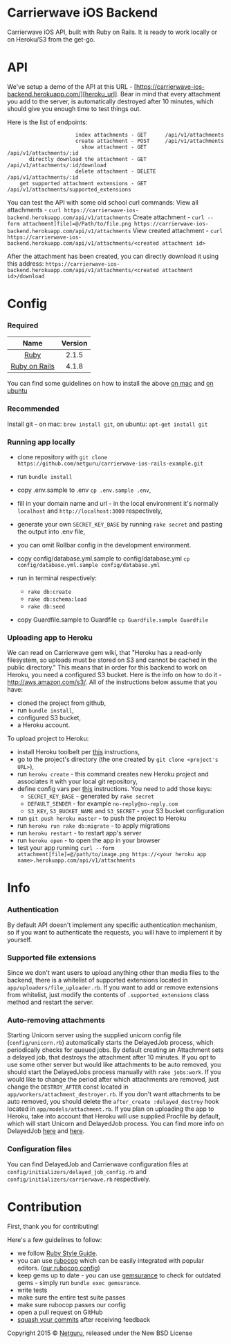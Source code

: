 Carrierwave iOS Backend
=========================================

Carrierwave iOS API, built with Ruby on Rails. It is ready to work locally or on Heroku/S3 from the get-go. 

API
===================

We've setup a demo of the API at this URL - [https://carrierwave-ios-backend.herokuapp.com/][heroku_url].
Bear in mind that every attachment you add to the server, is automatically destroyed after 10 minutes, 
which should give you enough time to test things out.

Here is the list of endpoints:
```
                      index attachments - GET      /api/v1/attachments
                      create attachment - POST     /api/v1/attachments
                        show attachment - GET      /api/v1/attachments/:id
       directly download the attachment - GET      /api/v1/attachments/:id/download
                      delete attachment - DELETE   /api/v1/attachments/:id
    get supported attachment extensions - GET      /api/v1/attachments/supported_extensions
```

You can test the API with some old school curl commands:
View all attachments    - `curl https://carrierwave-ios-backend.herokuapp.com/api/v1/attachments`
Create attachment       - `curl --form attachment[file]=@/Path/to/file.png https://carrierwave-ios-backend.herokuapp.com/api/v1/attachments`
View created attachment - `curl https://carrierwave-ios-backend.herokuapp.com/api/v1/attachments/<created attachment id>`

After the attachment has been created, you can directly download it using this address:
`https://carrierwave-ios-backend.herokuapp.com/api/v1/attachments/<created attachment id>/download`

Config
==================

### Required

| Name |  Version |
| :--: | :---: |
| [Ruby][ruby] | 2.1.5 |
| [Ruby on Rails][rails] | 4.1.8 |

You can find some guidelines on how to install the above [on mac][mac_guidelines] and [on ubuntu][ubuntu_guidelines]

### Recommended

Install git - on mac: `brew install git`, on ubuntu: `apt-get install git`

### Running app locally

- clone repository with `git clone https://github.com/netguru/carrierwave-ios-rails-example.git`
- run `bundle install`

- copy .env.sample to .env `cp .env.sample .env`,
- fill in your domain name and url - in the local environment it's normally `localhost` and `http://localhost:3000` respectively,
- generate your own `SECRET_KEY_BASE` by running `rake secret` and pasting the output into .env file,
- you can omit Rollbar config in the development environment.

- copy config/database.yml.sample to config/database.yml `cp config/database.yml.sample config/database.yml`
- run in terminal respectively:
  - `rake db:create`
  - `rake db:schema:load`
  - `rake db:seed`

- copy Guardfile.sample to Guardfile `cp Guardfile.sample Guardfile`

### Uploading app to Heroku

We can read on Carrierwave gem wiki, that "Heroku has a read-only filesystem, so uploads must be stored on S3 and cannot be cached in the public directory."
This means that in order for this backend to work on Heroku, you need a configured S3 bucket. Here is the info on how to do it - http://aws.amazon.com/s3/.
All of the instructions below assume that you have:
  - cloned the project from github,
  - run `bundle install`,
  - configured S3 bucket,
  - a Heroku account.

To upload project to Heroku:
- install Heroku toolbelt per [this][heroku_toolbelt] instructions,
- go to the project's directory (the one created by `git clone <project's URL>`),
- run `heroku create` - this command creates new Heroku project and associates it with your local git repository,
- define config vars per [this][heroku_vars] instructions. You need to add those keys:
  - `SECRET_KEY_BASE` - generated by `rake secret`
  - `DEFAULT_SENDER` - for example `no-reply@no-reply.com`
  - `S3_KEY`, `S3_BUCKET_NAME` and `S3_SECRET` - your S3 bucket configuration
- run `git push heroku master` - to push the project to Heroku
- run `heroku run rake db:migrate` - to apply migrations
- run `heroku restart` - to restart app's server
- run `heroku open` - to open the app in your browser
- test your app running `curl --form attachment[file]=@/path/to/image.png https://<your heroku app name>.herokuapp.com/api/v1/attachments`

Info
============

### Authentication

By default API doesn't implement any specific authentication mechanism, so if you want to authenticate the requests, you will have to implement it by yourself.

### Supported file extensions

Since we don't want users to upload anything other than media files to the backend, there is a whitelist of supported extensions located in `app/uploaders/file_uploader.rb`.
If you want to add or remove extensions from whitelist, just modify the contents of `.supported_extensions` class method and restart the server.

### Auto-removing attachments

Starting Unicorn server using the supplied unicorn config file (`config/unicorn.rb`) automatically starts the DelayedJob process, which periodically checks for queued jobs.
By default creating an Attachment sets a delayed job, that destroys the attachment after 10 minutes. If you opt to use some other server but would like attachments to be 
auto removed, you should start the DelayedJobs process manually with `rake jobs:work`. If you would like to change the period after which attachments are removed,
just change the `DESTROY_AFTER` const located in `app/workers/attachment_destroyer.rb`. If you don't want attachments to be auto removed, you should delete the 
`after_create :delayed_destroy` hook located in `app/models/attachment.rb`.
If you plan on uploading the app to Heroku, take into account that Heroku will use supplied Procfile by default, which will start Unicorn and DelayedJob process.
You can find more info on DelayedJob [here](https://github.com/collectiveidea/delayed_job) and [here](https://devcenter.heroku.com/articles/delayed-job).

### Configuration files

You can find DelayedJob and Carrierwave configuration files at `config/initializers/delayed_job_config.rb` and `config/initializers/carrierwave.rb` respectively.

Contribution
============

First, thank you for contributing!

Here's a few guidelines to follow:

- we follow [Ruby Style Guide][ruby_style_guides].
- you can use [rubocop][rubocop] which can be easily integrated with popular editors. ([our rubocop config][rubocop_config])
- keep gems up to date - you can use [gemsurance][gemsurance] to check for outdated gems - simply run `bundle exec gemsurance`.
- write tests
- make sure the entire test suite passes
- make sure rubocop passes our config
- open a pull request on GitHub
- [squash your commits][squash_commits] after receiving feedback

Copyright  2015 © [Netguru][netguru_url], released under the New BSD License

[heroku_url]: https://carrierwave-ios-backend.herokuapp.com/
[heroku_toolbelt]: https://devcenter.heroku.com/articles/getting-started-with-ruby#set-up
[heroku_vars]: https://devcenter.heroku.com/articles/getting-started-with-ruby#define-config-vars
[ruby]: https://www.ruby-lang.org
[rails]: http://www.rubyonrails.org
[postgres]: http://www.postgresql.org
[ios_devise]: https://github.com/netguru/devise-ios
[mac_guidelines]: https://gorails.com/setup/osx/10.10-yosemite
[ubuntu_guidelines]: https://gorails.com/setup/ubuntu/14.10
[postgres_guidelines]: https://wiki.postgresql.org/wiki/Detailed_installation_guides
[spring]: https://github.com/rails/spring
[ruby_style_guides]: https://github.com/bbatsov/ruby-style-guide
[rubocop]: https://github.com/bbatsov/rubocop
[rubocop_config]: https://github.com/netguru/hound/blob/master/config/rubocop.yml
[gemsurance]: https://github.com/appfolio/gemsurance
[squash_commits]: http://blog.steveklabnik.com/posts/2012-11-08-how-to-squash-commits-in-a-github-pull-request
[netguru_url]: https://netguru.co
